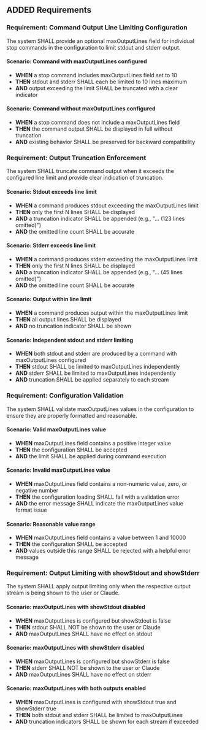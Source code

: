 ## ADDED Requirements

### Requirement: Command Output Line Limiting Configuration
The system SHALL provide an optional maxOutputLines field for individual stop commands in the configuration to limit stdout and stderr output.

#### Scenario: Command with maxOutputLines configured
- **WHEN** a stop command includes maxOutputLines field set to 10
- **THEN** stdout and stderr SHALL each be limited to 10 lines maximum
- **AND** output exceeding the limit SHALL be truncated with a clear indicator

#### Scenario: Command without maxOutputLines configured
- **WHEN** a stop command does not include a maxOutputLines field
- **THEN** the command output SHALL be displayed in full without truncation
- **AND** existing behavior SHALL be preserved for backward compatibility

### Requirement: Output Truncation Enforcement
The system SHALL truncate command output when it exceeds the configured line limit and provide clear indication of truncation.

#### Scenario: Stdout exceeds line limit
- **WHEN** a command produces stdout exceeding the maxOutputLines limit
- **THEN** only the first N lines SHALL be displayed
- **AND** a truncation indicator SHALL be appended (e.g., "... (123 lines omitted)")
- **AND** the omitted line count SHALL be accurate

#### Scenario: Stderr exceeds line limit
- **WHEN** a command produces stderr exceeding the maxOutputLines limit
- **THEN** only the first N lines SHALL be displayed
- **AND** a truncation indicator SHALL be appended (e.g., "... (45 lines omitted)")
- **AND** the omitted line count SHALL be accurate

#### Scenario: Output within line limit
- **WHEN** a command produces output within the maxOutputLines limit
- **THEN** all output lines SHALL be displayed
- **AND** no truncation indicator SHALL be shown

#### Scenario: Independent stdout and stderr limiting
- **WHEN** both stdout and stderr are produced by a command with maxOutputLines configured
- **THEN** stdout SHALL be limited to maxOutputLines independently
- **AND** stderr SHALL be limited to maxOutputLines independently
- **AND** truncation SHALL be applied separately to each stream

### Requirement: Configuration Validation
The system SHALL validate maxOutputLines values in the configuration to ensure they are properly formatted and reasonable.

#### Scenario: Valid maxOutputLines value
- **WHEN** maxOutputLines field contains a positive integer value
- **THEN** the configuration SHALL be accepted
- **AND** the limit SHALL be applied during command execution

#### Scenario: Invalid maxOutputLines value
- **WHEN** maxOutputLines field contains a non-numeric value, zero, or negative number
- **THEN** the configuration loading SHALL fail with a validation error
- **AND** the error message SHALL indicate the maxOutputLines value format issue

#### Scenario: Reasonable value range
- **WHEN** maxOutputLines field contains a value between 1 and 10000
- **THEN** the configuration SHALL be accepted
- **AND** values outside this range SHALL be rejected with a helpful error message

### Requirement: Output Limiting with showStdout and showStderr
The system SHALL apply output limiting only when the respective output stream is being shown to the user or Claude.

#### Scenario: maxOutputLines with showStdout disabled
- **WHEN** maxOutputLines is configured but showStdout is false
- **THEN** stdout SHALL NOT be shown to the user or Claude
- **AND** maxOutputLines SHALL have no effect on stdout

#### Scenario: maxOutputLines with showStderr disabled
- **WHEN** maxOutputLines is configured but showStderr is false
- **THEN** stderr SHALL NOT be shown to the user or Claude
- **AND** maxOutputLines SHALL have no effect on stderr

#### Scenario: maxOutputLines with both outputs enabled
- **WHEN** maxOutputLines is configured with showStdout true and showStderr true
- **THEN** both stdout and stderr SHALL be limited to maxOutputLines
- **AND** truncation indicators SHALL be shown for each stream if exceeded
